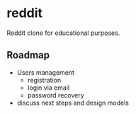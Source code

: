 # reddit
Reddit clone for educational purposes.

## Roadmap
- Users management
  - registration 
  - login via email
  - password recovery
- discuss next steps and design models
